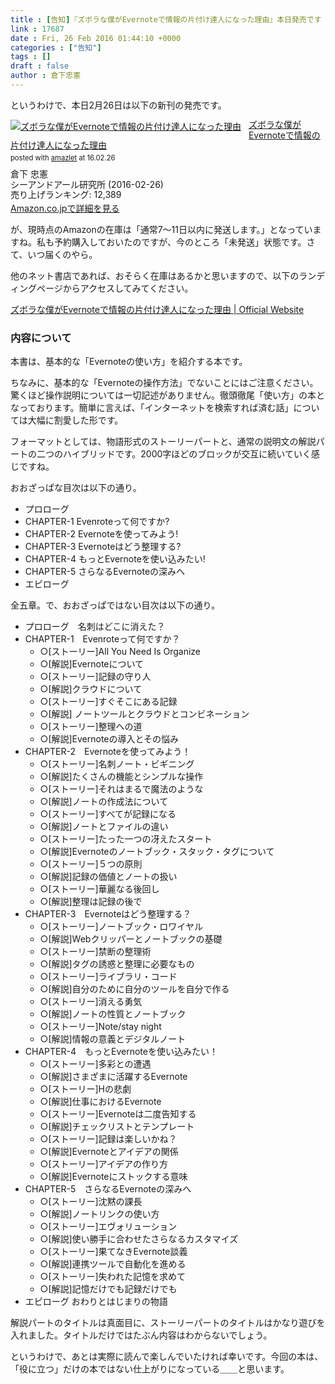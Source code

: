 ```yaml
---
title : [告知]『ズボラな僕がEvernoteで情報の片付け達人になった理由』本日発売です #僕エバ
link : 17687
date : Fri, 26 Feb 2016 01:44:10 +0000
categories : ["告知"]
tags : []
draft : false
author : 倉下忠憲
---
```


というわけで、本日2月26日は以下の新刊の発売です。

<div class="amazlet-box" style="margin-bottom:0px;"><div class="amazlet-image" style="float:left;margin:0px 12px 1px 0px;"><a href="http://www.amazon.co.jp/exec/obidos/ASIN/4863541953/rashita1000-22/ref=nosim/" name="amazletlink" target="_blank"><img src="http://ecx.images-amazon.com/images/I/515rWUhPqbL._SL160_.jpg" alt="ズボラな僕がEvernoteで情報の片付け達人になった理由" style="border: none;" /></a></div><div class="amazlet-info" style="line-height:120%; margin-bottom: 10px"><div class="amazlet-name" style="margin-bottom:10px;line-height:120%"><a href="http://www.amazon.co.jp/exec/obidos/ASIN/4863541953/rashita1000-22/ref=nosim/" name="amazletlink" target="_blank">ズボラな僕がEvernoteで情報の片付け達人になった理由</a><div class="amazlet-powered-date" style="font-size:80%;margin-top:5px;line-height:120%">posted with <a href="http://www.amazlet.com/" title="amazlet" target="_blank">amazlet</a> at 16.02.26</div></div><div class="amazlet-detail">倉下 忠憲 <br />シーアンドアール研究所 (2016-02-26)<br />売り上げランキング: 12,389<br /></div><div class="amazlet-sub-info" style="float: left;"><div class="amazlet-link" style="margin-top: 5px"><a href="http://www.amazon.co.jp/exec/obidos/ASIN/4863541953/rashita1000-22/ref=nosim/" name="amazletlink" target="_blank">Amazon.co.jpで詳細を見る</a></div></div></div><div class="amazlet-footer" style="clear: left"></div></div>

が、現時点のAmazonの在庫は「通常7～11日以内に発送します。」となっていますね。私も予約購入しておいたのですが、今のところ「未発送」状態です。さて、いつ届くのやら。

他のネット書店であれば、おそらく在庫はあるかと思いますので、以下のランディングページからアクセスしてみてください。

<a href="http://evernoteforslob.tumblr.com/">ズボラな僕がEvernoteで情報の片付け達人になった理由 | Official Website</a>

<H3>内容について</H3>

本書は、基本的な「Evernoteの使い方」を紹介する本です。

ちなみに、基本的な「Evernoteの操作方法」でないことにはご注意ください。驚くほど操作説明については一切記述がありません。徹頭徹尾「使い方」の本となっております。簡単に言えば、「インターネットを検索すれば済む話」については大幅に割愛した形です。

フォーマットとしては、物語形式のストーリーパートと、通常の説明文の解説パートの二つのハイブリッドです。2000字ほどのブロックが交互に続いていく感じですね。

おおざっぱな目次は以下の通り。

<ul>
<li>プロローグ</li>
<li>CHAPTER-1 Evenroteって何ですか?</li>
<li>CHAPTER-2 Evernoteを使ってみよう!</li>
<li>CHAPTER-3 Evernoteはどう整理する?</li>
<li>CHAPTER-4 もっとEvernoteを使い込みたい!</li>
<li>CHAPTER-5 さらなるEvernoteの深みへ</li>
<li>エピローグ</li>
</ul>

全五章。で、おおざっぱではない目次は以下の通り。


<ul>
<li>プロローグ　名刺はどこに消えた？</li>
<li>CHAPTER-1　Evenroteって何ですか？
<ul>
<li>○[ストーリー]All You Need Is Organize</li>
<li>○[解説]Evernoteについて</li>
<li>○[ストーリー]記録の守り人</li>
<li>○[解説]クラウドについて</li>
<li>○[ストーリー]すぐそこにある記録</li>
<li>○[解説] ノートツールとクラウドとコンビネーション</li>
<li>○[ストーリー]整理への道</li>
<li>○[解説]Evernoteの導入とその悩み</li>
</ul></li>
<li>CHAPTER-2　Evernoteを使ってみよう！
<ul>
<li>○[ストーリー]名刺ノート・ビギニング</li>
<li>○[解説]たくさんの機能とシンプルな操作</li>
<li>○[ストーリー]それはまるで魔法のような</li>
<li>○[解説]ノートの作成法について</li>
<li>○[ストーリー]すべてが記録になる</li>
<li>○[解説]ノートとファイルの違い</li>
<li>○[ストーリー]たった一つの冴えたスタート</li>
<li>○[解説]Evernoteのノートブック・スタック・タグについて</li>
<li>○[ストーリー]５つの原則</li>
<li>○[解説]記録の価値とノートの扱い</li>
<li>○[ストーリー]華麗なる後回し</li>
<li>○[解説]整理は記録の後で</li>
</ul></li>
<li>CHAPTER-3　Evernoteはどう整理する？
<ul>
<li>○[ストーリー]ノートブック・ロワイヤル</li>
<li>○[解説]Webクリッパーとノートブックの基礎</li>
<li>○[ストーリー]禁断の整理術</li>
<li>○[解説]タグの誘惑と整理に必要なもの</li>
<li>○[ストーリー]ライブラリ・コード</li>
<li>○[解説]自分のために自分のツールを自分で作る</li>
<li>○[ストーリー]消える勇気</li>
<li>○[解説]ノートの性質とノートブック</li>
<li>○[ストーリー]Note/stay night</li>
<li>○[解説]情報の意義とデジタルノート</li>
</ul></li>
<li>CHAPTER-4　もっとEvernoteを使い込みたい！
<ul>
<li>○[ストーリー]多彩との遭遇</li>
<li>○[解説]さまざまに活躍するEvernote</li>
<li>○[ストーリー]Hの悲劇</li>
<li>○[解説]仕事におけるEvernote</li>
<li>○[ストーリー]Evernoteは二度告知する</li>
<li>○[解説]チェックリストとテンプレート</li>
<li>○[ストーリー]記録は楽しいかね？</li>
<li>○[解説]Evernoteとアイデアの関係</li>
<li>○[ストーリー]アイデアの作り方</li>
<li>○[解説]Evernoteにストックする意味</li>
</ul></li>
<li>CHAPTER-5　さらなるEvernoteの深みへ
<ul>
<li>○[ストーリー]沈黙の課長</li>
<li>○[解説]ノートリンクの使い方</li>
<li>○[ストーリー]エヴォリューション</li>
<li>○[解説]使い勝手に合わせたさらなるカスタマイズ</li>
<li>○[ストーリー]果てなきEvernote談義</li>
<li>○[解説]連携ツールで自動化を進める</li>
<li>○[ストーリー]失われた記憶を求めて</li>
<li>○[解説]記憶だけでも記録だけでも</li>
</ul></li>
<li>エピローグ おわりとはじまりの物語</li>
</ul>

解説パートのタイトルは真面目に、ストーリーパートのタイトルはかなり遊びを入れました。タイトルだけではたぶん内容はわからないでしょう。

というわけで、あとは実際に読んで楽しんでいたければ幸いです。今回の本は、「役に立つ」だけの本ではない仕上がりになっている＿＿と思います。